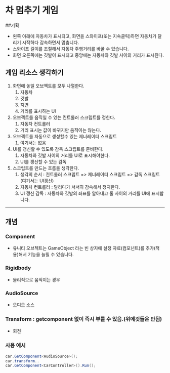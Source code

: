﻿# 차 멈추기 게임
##기획
- 왼쪽 아래에 자동차가 표시되고, 화면을 스와이프(또는 지속클릭)하면 자동차가 달리기 시작하다 감속하면서 멈춥니다.
- 스와이프 길이를 조절해서 자동차 주행거리를 바꿀 수 있습니다. 
- 화면 오른쪽에는 깃발이 표시되고 중앙에는 자동차와 깃발 사이의 거리가 표시된다.

## 게임 리소스 생각하기
1. 화면에 놓일 오브젝트를 모두 나열한다.
   1. 자동차
   2. 깃발
   3. 지면
   4. 거리를 표시하는 UI
2. 오브젝트를 움직일 수 있는 컨트롤러 스크립트를 정한다.
   1. 자동차 컨트롤러
   2. 거리 표시는 값이 바뀌지만 움직이는 않는다.
3. 오브젝트를 자동으로 생성할수 있는 제너레이터 스크립트
   1. 여기서는 없음
4. UI를 갱신할 수 있도록 감독 스크립트를 준비한다.
   1. 자동차와 깃발 사이의 거리를 UI로 표시해야한다.
   2. UI를 갱신할 수 있는 감독
5. 스크립트를 만드는 흐름을 생각한다.
   1. 생각의 순서 : 컨트롤러 스크립트 => 제너레이터 스크립트 => 감독 스크립트(여기서는 UI갱신)
   2. 자동차 컨트롤러 : 달리다가 서서히 감속해서 정지한다.
   3. UI 갱신 감독 : 자동차와 깃발의 좌표를 알아내고 둘 사이의 거리를 UI에 표시합니다.

---
## 개념

### Component
- 유니티 오브젝트는 GameObject 라는 빈 상자에 설정 자료(컴포넌트)를 추가(적용)해서 기능을 늘릴 수 있습니다.

### Rigidbody
- 물리적으로 움직이는 경우 

### AudioSource
- 오디오 소스

### Transform : getcomponent 없이 즉시 부를 수 있음.(위에것들은 안됨)
- 회전

### 사용 예시
```c#
car.GetComponent<AudioSource>();
car.transform..
car.GetComponent<CarController>().Run();
```

